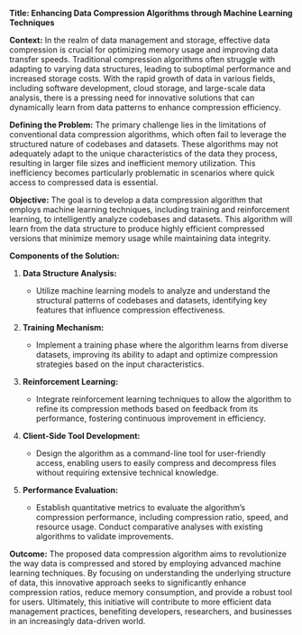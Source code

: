 

**Title: Enhancing Data Compression Algorithms through Machine Learning Techniques**

**Context:** In the realm of data management and storage, effective data compression is crucial for optimizing memory usage and improving data transfer speeds. Traditional compression algorithms often struggle with adapting to varying data structures, leading to suboptimal performance and increased storage costs. With the rapid growth of data in various fields, including software development, cloud storage, and large-scale data analysis, there is a pressing need for innovative solutions that can dynamically learn from data patterns to enhance compression efficiency.

**Defining the Problem:** The primary challenge lies in the limitations of conventional data compression algorithms, which often fail to leverage the structured nature of codebases and datasets. These algorithms may not adequately adapt to the unique characteristics of the data they process, resulting in larger file sizes and inefficient memory utilization. This inefficiency becomes particularly problematic in scenarios where quick access to compressed data is essential.

**Objective:** The goal is to develop a data compression algorithm that employs machine learning techniques, including training and reinforcement learning, to intelligently analyze codebases and datasets. This algorithm will learn from the data structure to produce highly efficient compressed versions that minimize memory usage while maintaining data integrity.

**Components of the Solution:**

1. **Data Structure Analysis:**
   
   - Utilize machine learning models to analyze and understand the structural patterns of codebases and datasets, identifying key features that influence compression effectiveness.

2. **Training Mechanism:**
   
   - Implement a training phase where the algorithm learns from diverse datasets, improving its ability to adapt and optimize compression strategies based on the input characteristics.

3. **Reinforcement Learning:**
   
   - Integrate reinforcement learning techniques to allow the algorithm to refine its compression methods based on feedback from its performance, fostering continuous improvement in efficiency.

4. **Client-Side Tool Development:**
   
   - Design the algorithm as a command-line tool for user-friendly access, enabling users to easily compress and decompress files without requiring extensive technical knowledge.

5. **Performance Evaluation:**
   
   - Establish quantitative metrics to evaluate the algorithm’s compression performance, including compression ratio, speed, and resource usage. Conduct comparative analyses with existing algorithms to validate improvements.

**Outcome:** The proposed data compression algorithm aims to revolutionize the way data is compressed and stored by employing advanced machine learning techniques. By focusing on understanding the underlying structure of data, this innovative approach seeks to significantly enhance compression ratios, reduce memory consumption, and provide a robust tool for users. Ultimately, this initiative will contribute to more efficient data management practices, benefiting developers, researchers, and businesses in an increasingly data-driven world.


